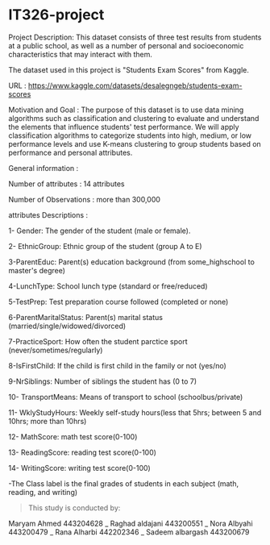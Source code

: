 # IT326-project

Project Description: This dataset consists of three test results from students at a public school, as well as a number of personal and socioeconomic characteristics that may interact with them.

 The dataset used in this project is "Students Exam Scores" from Kaggle.
 
URL : https://www.kaggle.com/datasets/desalegngeb/students-exam-scores 

Motivation and Goal : The purpose of this dataset is to use data mining algorithms such as classification and clustering to evaluate and understand the elements that influence students' test performance. We will apply classification algorithms to categorize students into high, medium, or low performance levels and use K-means clustering to group students based on performance and personal attributes.



General information : 

Number of attributes : 14 attributes

Number of Observations : more than 300,000 



attributes Descriptions :

1- Gender: The gender of the student (male or female).

2- EthnicGroup: Ethnic group of the student (group A to E)

3-ParentEduc: Parent(s) education background (from some_highschool to master's degree)

4-LunchType: School lunch type (standard or free/reduced)

5-TestPrep: Test preparation course followed (completed or none)

6-ParentMaritalStatus: Parent(s) marital status (married/single/widowed/divorced)

7-PracticeSport: How often the student parctice sport (never/sometimes/regularly)

8-IsFirstChild: If the child is first child in the family or not (yes/no)

9-NrSiblings: Number of siblings the student has (0 to 7)

10- TransportMeans: Means of transport to school (schoolbus/private)

11- WklyStudyHours: Weekly self-study hours(less that 5hrs; between 5 and 10hrs; more than 10hrs)

12- MathScore: math test score(0-100)

13- ReadingScore: reading test score(0-100)

14- WritingScore: writing test score(0-100)

-The Class label is the final grades of students in each subject (math, reading, and writing)


        

>This study is conducted by:

Maryam Ahmed 443204628
 _ Raghad aldajani 443200551 
 _ Nora Albyahi 443200479 
 _ Rana Alharbi 442202346
 _ Sadeem albargash 443200679
